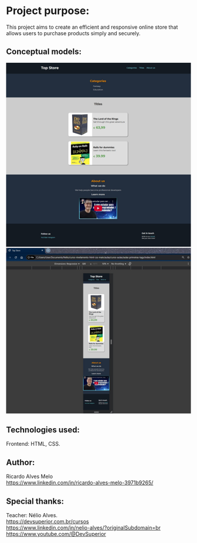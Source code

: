 # Project purpose:
This project aims to create an efficient and responsive online store that allows users to purchase products simply and securely.

## Conceptual models:

![Mobile 3](https://github.com/ricardoadevmelo/assets/blob/main/topstore/topstore-project.jpg)
![Mobile 3](https://github.com/ricardoadevmelo/assets/blob/main/topstore/topstore-project.-320.jpg)

## Technologies used:
Frontend: HTML, CSS.

## Author: <br />
Ricardo Alves Melo <br />
https://www.linkedin.com/in/ricardo-alves-melo-3971b9265/

## Special thanks: <br />

Teacher: Nélio Alves. <br />
https://devsuperior.com.br/cursos <br />
https://www.linkedin.com/in/nelio-alves/?originalSubdomain=br
https://www.youtube.com/@DevSuperior

